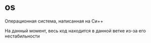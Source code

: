# os
Операционная система, написанная на Си++

На данный момент, весь код находится в данной ветке из-за его нестабильности
